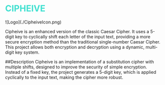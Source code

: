 <h1 style="color:#40E0D0;">CIPHEIVE</h1>
![Logo](./CipheiveIcon.png)

Cipheive is an enhanced version of the classic Caesar Cipher. It uses a 5-digit key to cyclically shift each letter of the input text, providing a more secure encryption method than the traditional single-number Caesar Cipher. This project allows both encryption and decryption using a dynamic, multi-digit key system.

##Description
Cipheive is an implementation of a substitution cipher with multiple shifts, designed to improve the security of simple encryption. Instead of a fixed key, the project generates a 5-digit key, which is applied cyclically to the input text, making the cipher more robust.


